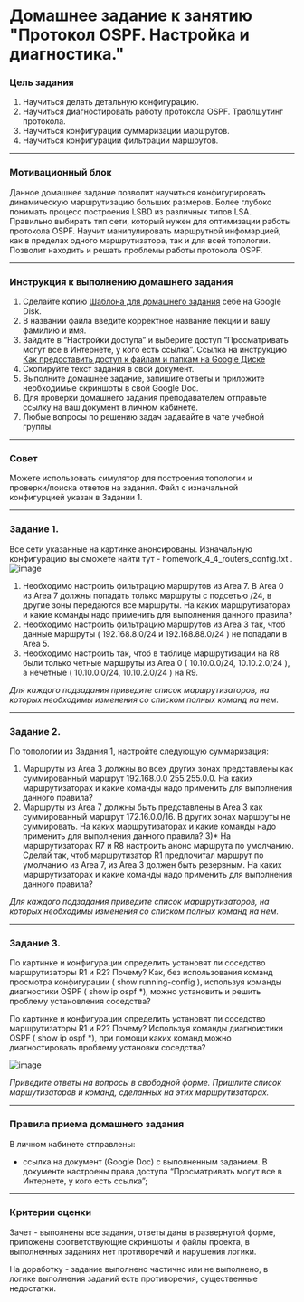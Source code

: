 # Домашнее задание к занятию "Протокол OSPF. Настройка и диагностика."

### Цель задания

1) Научиться делать детальную конфигурацию.
2) Научиться диагностировать работу протокола OSPF. Траблшутинг протокола.
3) Научиться конфигурации суммаризации маршрутов.
4) Научиться конфигурации фильтрации маршрутов.

---

### Мотивационный блок

Данное домашнее задание позволит научиться конфигурировать динамическую маршрутизацию больших размеров. Более глубоко понимать процесс построения LSBD из различных типов LSA. Правильно выбирать тип сети, который нужен для оптимизации работы протокола OSPF. Научит манипулировать маршрутной инфомарцией, как в пределах одного маршрутизатора, так и для всей топологии. Позволит находить и решать проблемы работы протокола OSPF.  

------

### Инструкция к выполнению домашнего задания

1. Сделайте копию [Шаблона для домашнего задания](https://docs.google.com/document/d/1youKpKm_JrC0UzDyUslIZW2E2bIv5OVlm_TQDvH5Pvs/edit) себе на Google Disk.
2. В названии файла введите корректное название лекции и вашу фамилию и имя.
3. Зайдите в “Настройки доступа” и выберите доступ “Просматривать могут все в Интернете, у кого есть ссылка”.  Ссылка на инструкцию [Как предоставить доступ к файлам и папкам на Google Диске](https://support.google.com/docs/answer/2494822?hl=ru&co=GENIE.Platform%3DDesktop)
4. Скопируйте текст задания в свой документ.
5. Выполните домашнее задание, запишите ответы и приложите необходимые скриншоты в свой Google Doc.
6. Для проверки домашнего задания преподавателем отправьте ссылку на ваш документ в личном кабинете.
7. Любые вопросы по решению задач задавайте в чате учебной группы.

---

### Совет
Можете использовать симулятор для построения топологии и проверки/поиска ответов на задания. Файл с изначальной конфигурцией указан в Задании 1.

------

### Задание 1. 
Все сети указанные на картинке анонсированы. Изначальную конфигурацию вы сможете найти тут - homework_4_4_routers_config.txt .
![image](https://user-images.githubusercontent.com/51816695/152638985-10f698b0-abea-43fd-9a7f-22d5b7e128ff.png)
1) Необходимо настроить фильтрацию маршрутов из Area 7. В Area 0 из Area 7 должны попадать только маршруты с подсетью /24, в другие зоны передаются все маршруты. На каких маршрутизаторах и какие команды надо применить для выполнения данного правила?
2) Необходимо настроить фильтрацию маршрутов из Area 3 так, чтоб данные маршруты ( 192.168.8.0/24 и 192.168.88.0/24 ) не попадали в Area 5.
3) Необходимо настроить так, чтоб в таблице маршрутизации на R8 были только четные маршруты из Area 0 ( 10.10.0.0/24, 10.10.2.0/24 ), а нечетные ( 10.10.0.0/24, 10.10.2.0/24 ) на R9. 

*Для каждого подзадания приведите список маршрутизаторов, на которых необходимы изменения со списком полных команд на нем.*

---

### Задание 2. 

По топологии из Задания 1, настройте следующую суммаризация:
1) Маршруты из Area 3 должны во всех других зонах представлены как суммированный маршрут 192.168.0.0 255.255.0.0. На каких маршрутизаторах и какие команды надо применить для выполнения данного правила?
2) Маршруты из Area 7 должны быть представлены в Area 3 как суммированный маршрут 172.16.0.0/16. В других зонах маршруты не суммировать. На каких маршрутизаторах и какие команды надо применить для выполнения данного правила?
3)* На маршрутизаторах R7 и R8 настроить анонс маршрута по умолчанию. Сделай так, чтоб маршрутизатор R1 предпочитал маршрут по умолчанию из Area 7, из Area 3 должен быть резервным. На каких маршрутизаторах и какие команды надо применить для выполнения данного правила?

*Для каждого подзадания приведите список маршрутизаторов, на которых необходимы изменения со списком полных команд на нем.*

---

### Задание 3. 

По картинке и конфигурации определить установят ли соседство маршрутизаторы R1 и R2? Почему? Как, без использования команд просмотра конфигурации ( show running-config ), используя команды диагностики OSPF ( show ip ospf *), можно установить и решить проблему установления соседства?

По картинке и конфигурации определить установят ли соседство маршрутизаторы R1 и R2? Почему? Используя команды диагноистики OSPF ( show ip ospf *), при помощи каких команд можно диагностировать проблему установки соседства?

![image](https://user-images.githubusercontent.com/51816695/152536159-c70fba09-053c-4b2d-9049-2e06be1ad0ac.png)

*Приведите ответы на вопросы в свободной форме. Пришлите список маршутизаторов и команд, сделанных на этих маршрутизаторах.*

---

### Правила приема домашнего задания

В личном кабинете отправлены:

- ссылка на документ (Google Doc) с выполненным заданием. В документе настроены права доступа “Просматривать могут все в Интернете, у кого есть ссылка”;

---

### Критерии оценки

Зачет - выполнены все задания, ответы даны в развернутой форме, приложены соответствующие скриншоты и файлы проекта, в выполненных заданиях нет противоречий и нарушения логики.

На доработку - задание выполнено частично или не выполнено, в логике выполнения заданий есть противоречия, существенные недостатки.
